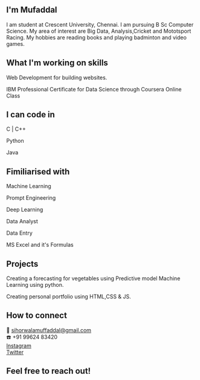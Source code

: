 ## I'm Mufaddal 
I am student at Crescent University, Chennai.
I am pursuing B Sc Computer Science.
My area of interest are Big Data, Analysis,Cricket and Mototsport Racing.
My hobbies are reading books and playing badminton and video games.


## What I'm working on skills
Web Development for building websites.  

IBM Professional Certificate for Data Science through Coursera Online Class

## I can code in 
C | C++  

Python  

Java

## Fimiliarised with
Machine Learning  

Prompt Engineering  

Deep Learning  

Data Analyst  

Data Entry  

MS Excel and it's Formulas

## Projects
Creating a forecasting for vegetables using Predictive model Machine Learning using python.

Creating personal portfolio using HTML,CSS & JS.


## How to connect
:email: sihorwalamuffaddal@gmail.com  
:phone: +91 99624 83420  
[Instagram](https://www.instagram.com/muffy_2oo3)  
[Twitter](https://x.com/muffaddal2310?t=D__71wbkjrM8krRysgBLXg&s=08)  

##  Feel free to reach out!
